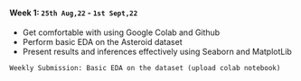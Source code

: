 #### Week 1: `25th Aug,22` - `1st Sept,22`
* Get comfortable with using Google Colab and Github
* Perform basic EDA on the Asteroid dataset
* Present results and inferences effectively using Seaborn and MatplotLib
```
Weekly Submission: Basic EDA on the dataset (upload colab notebook)
```

